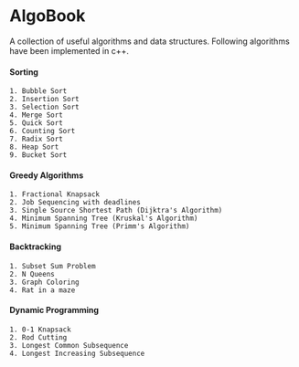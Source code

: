 # AlgoBook
A collection of useful algorithms and data structures. 
Following algorithms have been implemented in c++.

#### Sorting

    1. Bubble Sort
    2. Insertion Sort
    3. Selection Sort
    4. Merge Sort
    5. Quick Sort
    6. Counting Sort
    7. Radix Sort
    8. Heap Sort
    9. Bucket Sort

#### Greedy Algorithms

    1. Fractional Knapsack
    2. Job Sequencing with deadlines
    3. Single Source Shortest Path (Dijktra's Algorithm)
    4. Minimum Spanning Tree (Kruskal's Algorithm)
    5. Minimum Spanning Tree (Primm's Algorithm)

#### Backtracking

    1. Subset Sum Problem
    2. N Queens
    3. Graph Coloring
    4. Rat in a maze

#### Dynamic Programming

    1. 0-1 Knapsack
    2. Rod Cutting
    3. Longest Common Subsequence
    4. Longest Increasing Subsequence



